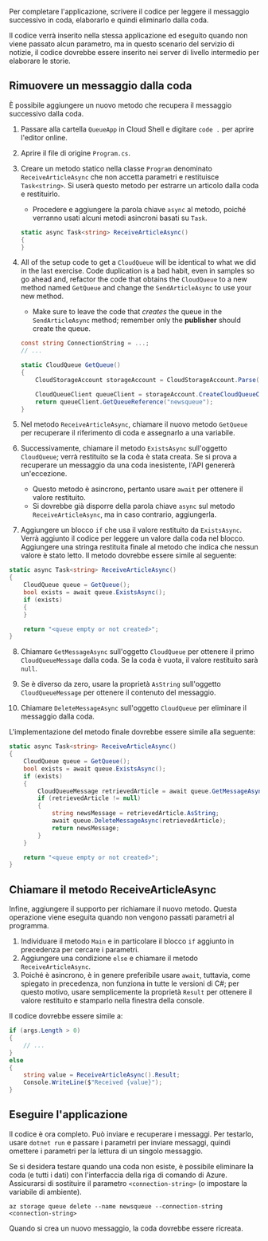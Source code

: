 Per completare l'applicazione, scrivere il codice per leggere il messaggio successivo in coda, elaborarlo e quindi eliminarlo dalla coda. 

Il codice verrà inserito nella stessa applicazione ed eseguito quando non viene passato alcun parametro, ma in questo scenario del servizio di notizie, il codice dovrebbe essere inserito nei server di livello intermedio per elaborare le storie.

## <a name="dequeue-a-message"></a>Rimuovere un messaggio dalla coda

È possibile aggiungere un nuovo metodo che recupera il messaggio successivo dalla coda.

1. Passare alla cartella `QueueApp` in Cloud Shell e digitare `code .` per aprire l'editor online.
 
2. Aprire il file di origine `Program.cs`.

3. Creare un metodo statico nella classe `Program` denominato `ReceiveArticleAsync` che non accetta parametri e restituisce `Task<string>`. Si userà questo metodo per estrarre un articolo dalla coda e restituirlo.
    - Procedere e aggiungere la parola chiave `async` al metodo, poiché verranno usati alcuni metodi asincroni basati su `Task`.

    ```csharp
    static async Task<string> ReceiveArticleAsync()
    {
    }

4. All of the setup code to get a `CloudQueue` will be identical to what we did in the last exercise. Code duplication is a bad habit, even in samples so go ahead and, refactor the code that obtains the `CloudQueue` to a new method named `GetQueue` and change the `SendArticleAsync` to use your new method.
     - Make sure to leave the code that _creates_ the queue in the `SendArticleAsync` method; remember only the **publisher** should create the queue.

    ```csharp
    const string ConnectionString = ...;
    // ...

    static CloudQueue GetQueue()
    {
        CloudStorageAccount storageAccount = CloudStorageAccount.Parse(ConnectionString);
    
        CloudQueueClient queueClient = storageAccount.CreateCloudQueueClient();
        return queueClient.GetQueueReference("newsqueue");
    }
    ```
    
5. Nel metodo `ReceiveArticleAsync`, chiamare il nuovo metodo `GetQueue` per recuperare il riferimento di coda e assegnarlo a una variabile.

6. Successivamente, chiamare il metodo `ExistsAsync` sull'oggetto `CloudQueue`; verrà restituito se la coda è stata creata. Se si prova a recuperare un messaggio da una coda inesistente, l'API genererà un'eccezione.
    - Questo metodo è asincrono, pertanto usare `await` per ottenere il valore restituito.
    - Si dovrebbe già disporre della parola chiave `async` sul metodo `ReceiveArticleAsync`, ma in caso contrario, aggiungerla.


7. Aggiungere un blocco `if` che usa il valore restituito da `ExistsAsync`. Verrà aggiunto il codice per leggere un valore dalla coda nel blocco. Aggiungere una stringa restituita finale al metodo che indica che nessun valore è stato letto. Il metodo dovrebbe essere simile al seguente:

```csharp
static async Task<string> ReceiveArticleAsync()
{
    CloudQueue queue = GetQueue();
    bool exists = await queue.ExistsAsync();
    if (exists)
    {
    }

    return "<queue empty or not created>";
}
```

8. Chiamare `GetMessageAsync` sull'oggetto `CloudQueue` per ottenere il primo `CloudQueueMessage` dalla coda. Se la coda è vuota, il valore restituito sarà `null`.

9. Se è diverso da zero, usare la proprietà `AsString` sull'oggetto `CloudQueueMessage` per ottenere il contenuto del messaggio.

10. Chiamare `DeleteMessageAsync` sull'oggetto `CloudQueue` per eliminare il messaggio dalla coda.

L'implementazione del metodo finale dovrebbe essere simile alla seguente:

```csharp
static async Task<string> ReceiveArticleAsync()
{
    CloudQueue queue = GetQueue();
    bool exists = await queue.ExistsAsync();
    if (exists)
    {
        CloudQueueMessage retrievedArticle = await queue.GetMessageAsync();
        if (retrievedArticle != null)
        {
            string newsMessage = retrievedArticle.AsString;
            await queue.DeleteMessageAsync(retrievedArticle);
            return newsMessage;
        }
    }

    return "<queue empty or not created>";
}
```
## <a name="call-the-receivearticleasync-method"></a>Chiamare il metodo ReceiveArticleAsync

Infine, aggiungere il supporto per richiamare il nuovo metodo. Questa operazione viene eseguita quando non vengono passati parametri al programma.

1. Individuare il metodo `Main` e in particolare il blocco `if` aggiunto in precedenza per cercare i parametri.
1. Aggiungere una condizione `else` e chiamare il metodo `ReceiveArticleAsync`. 
1. Poiché è asincrono, è in genere preferibile usare `await`, tuttavia, come spiegato in precedenza, non funziona in tutte le versioni di C#; per questo motivo, usare semplicemente la proprietà `Result` per ottenere il valore restituito e stamparlo nella finestra della console.

Il codice dovrebbe essere simile a:

```csharp
if (args.Length > 0)
{
    // ...
}
else
{
    string value = ReceiveArticleAsync().Result;
    Console.WriteLine($"Received {value}");
}
```

## <a name="execute-the-application"></a>Eseguire l'applicazione

Il codice è ora completo. Può inviare e recuperare i messaggi. Per testarlo, usare `dotnet run` e passare i parametri per inviare messaggi, quindi omettere i parametri per la lettura di un singolo messaggio.

Se si desidera testare quando una coda non esiste, è possibile eliminare la coda (e tutti i dati) con l'interfaccia della riga di comando di Azure. Assicurarsi di sostituire il parametro `<connection-string>` (o impostare la variabile di ambiente).

```azurecli
az storage queue delete --name newsqueue --connection-string <connection-string> 
```

Quando si crea un nuovo messaggio, la coda dovrebbe essere ricreata.